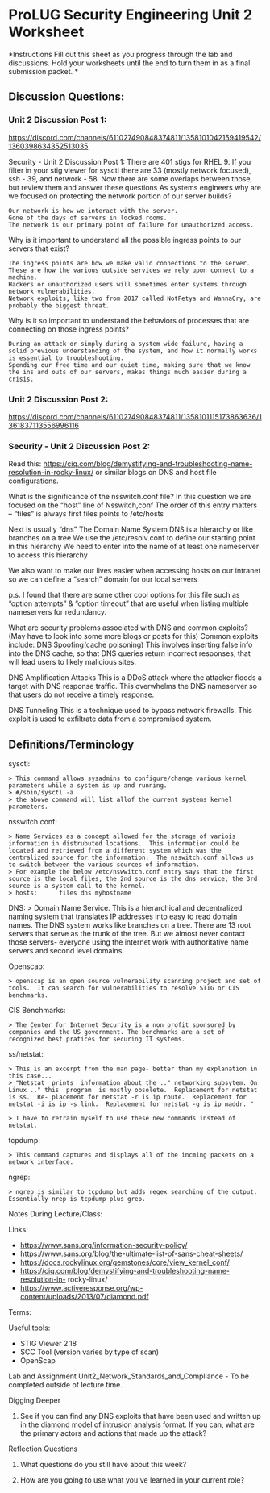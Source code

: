 ﻿# ProLUG Security Engineering Unit 2 Worksheet


*Instructions
Fill out this sheet as you progress through the lab and discussions. Hold your worksheets until the end to turn them in as a final submission packet.
*

## Discussion Questions:

### Unit 2 Discussion Post 1: 

https://discord.com/channels/611027490848374811/1358101042159419542/1360398634352513035

Security - Unit 2 Discussion Post 1: 
There are 401 stigs for RHEL 9. If you filter in your stig viewer for sysctl there are 33 (mostly network focused), ssh - 39, and network - 58. Now there are some overlaps between those, but review them and answer these questions
As systems engineers why are we focused on protecting the network portion of our server builds?
``` 
Our network is how we interact with the server.  
Gone of the days of servers in locked rooms.  
The network is our primary point of failure for unauthorized access.  
```

Why is it important to understand all the possible ingress points to our servers that exist?
``` 
The ingress points are how we make valid connections to the server. 
These are how the various outside services we rely upon connect to a machine.
Hackers or unauthorized users will sometimes enter systems through network vulnerabilities. 
Network exploits, like two from 2017 called NotPetya and WannaCry, are probably the biggest threat.
```

Why is it so important to understand the behaviors of processes that are connecting on those ingress points?
```
During an attack or simply during a system wide failure, having a solid previous understanding of the system, and how it normally works is essential to troubleshooting.  
Spending our free time and our quiet time, making sure that we know the ins and outs of our servers, makes things much easier during a crisis.
```



### Unit 2 Discussion Post 2: 

https://discord.com/channels/611027490848374811/1358101115173863636/1361837113556996116

### Security - Unit 2 Discussion Post 2: 
Read this: https://ciq.com/blog/demystifying-and-troubleshooting-name-resolution-in-rocky-linux/ or similar blogs on DNS and host file configurations.

What is the significance of the nsswitch.conf file?
In this question we are focused on the “host” line of Nsswitch,conf 
The order of this entry matters – “files” is always first 
files points to /etc/hosts


Next is usually “dns”
The Domain Name System DNS is a hierarchy or like branches on a tree
We use the /etc/resolv.conf to define our starting point in this hierarchy
We need to enter into the name of at least one nameserver to access this hierarchy

We also want to make our lives easier when accessing hosts on our intranet so we can define a “search” domain for our local servers

p.s. I found that there are some other cool options for this file such as “option attempts” & “option timeout” that are useful when listing multiple nameservers for redundancy.


What are security problems associated with DNS and common exploits? 
(May have to look into some more blogs or posts for this)
Common exploits include:
DNS Spoofing(cache poisoning)
This involves inserting false info into the DNS cache, so that DNS queries return incorrect responses, that will lead users to likely malicious sites.


DNS Amplification Attacks
This is a DDoS attack where the attacker floods a target with DNS response traffic.  This overwhelms the DNS nameserver so that users do not receive a timely response.

DNS Tunneling
This is a technique used to bypass network firewalls.  This exploit is used to exfiltrate data from a compromised system.




## Definitions/Terminology

sysctl:

    > This command allows sysadmins to configure/change various kernel parameters while a system is up and running.  
    > #/sbin/sysctl -a
    > the above command will list allof the current systems kernel parameters.

nsswitch.conf:

    > Name Services as a concept allowed for the storage of variois information in distrubuted locations.  This information could be located and retrieved from a different system which was the centralized source for the information.  The nsswitch.conf allows us to switch between the various sources of information.
    > For example the below /etc/nswwitch.conf entry says that the first source is the local files, the 2nd source is the dns service, the 3rd source is a system call to the kernel.
    > hosts:      files dns myhostname

DNS:
    > Domain Name Service.  This is a hierarchical and decentralized naming system that translates IP addresses into easy to read domain names. The DNS system works like branches on a tree.  There are 13 root servers that serve as the trunk of the tree.  But we almost never contact those servers-  everyone using the internet work with authoritative name servers and second level domains.

Openscap:

    > openscap is an open source vulnerability scanning project and set of tools.  It can search for vulnerabilities to resolve STIG or CIS benchmarks.

CIS Benchmarks:

    > The Center for Internet Security is a non profit sponsored by companies and the US government. The benchmarks are a set of recognized best pratices for securing IT systems.

ss/netstat:

    > This is an excerpt from the man page- better than my explanation in this case...
    > "Netstat  prints  information about the .." networking subsytem. On Linux .." this  program  is mostly obsolete.  Replacement for netstat is ss.  Re‐ placement for netstat -r is ip route.  Replacement for netstat -i is ip -s link.  Replacement for netstat -g is ip maddr. "

    > I have to retrain myself to use these new commands instead of netstat.

tcpdump:

    > This command captures and displays all of the incming packets on a network interface.

ngrep:

    > ngrep is similar to tcpdump but adds regex searching of the output.  Essentially nrep is tcpdump plus grep.


Notes During Lecture/Class:

Links:
* https://www.sans.org/information-security-policy/
* https://www.sans.org/blog/the-ultimate-list-of-sans-cheat-sheets/
* https://docs.rockylinux.org/gemstones/core/view_kernel_conf/
* https://ciq.com/blog/demystifying-and-troubleshooting-name-resolution-in- rocky-linux/
* https://www.activeresponse.org/wp-content/uploads/2013/07/diamond.pdf


Terms:


Useful tools:
* STIG Viewer 2.18
* SCC Tool (version varies by type of scan)
* OpenScap


Lab and Assignment
Unit2_Network_Standards_and_Compliance - To be completed outside of lecture
time.

Digging Deeper
1. See if you can find any DNS exploits that have been used and written up in the diamond model of intrusion analysis format. If you can, what are the primary actors and actions that made up the attack?


Reflection Questions
1. What questions do you still have about this week?


2. How are you going to use what you've learned in your current role?
